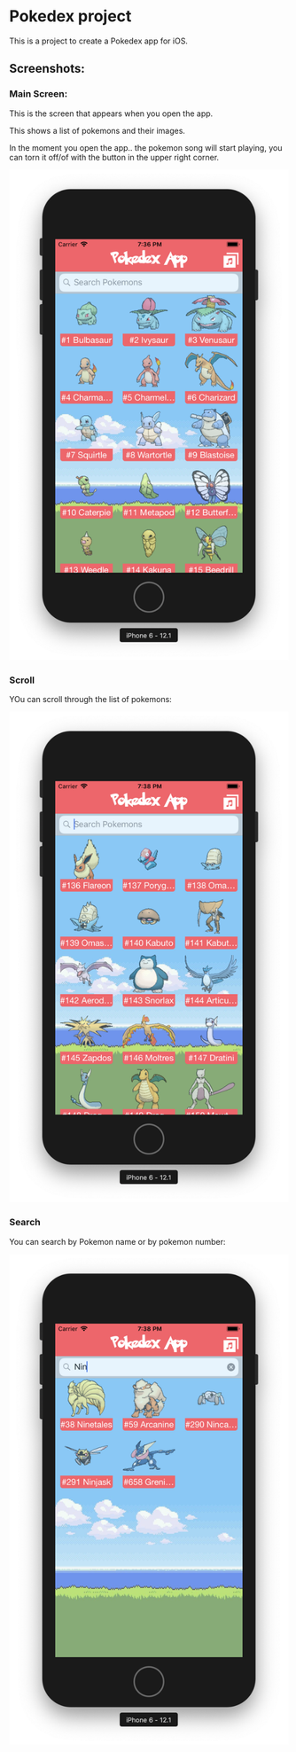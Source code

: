 

# Pokedex project

This is a project to create a Pokedex app for iOS.

## Screenshots: 

### Main Screen:

This is the screen that appears when you open the app.

This shows a list of pokemons and their images.

In the moment you open the app.. the pokemon song will start playing, you can torn it off/of with the button in the upper right corner.

![Main](Images/01_Main.png)

### Scroll

YOu can scroll through the list of pokemons:

![Scroll](Images/02_Scroll.png)

### Search

You can search by Pokemon name or by pokemon number:

![Search](Images/03_Search.png)



